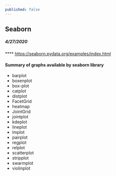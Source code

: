 ```yaml
---
published: false
---
```

## Seaborn

##### 4/27/2020
**** https://seaborn.pydata.org/examples/index.html

#### Summary of graphs available by seaborn library

- barplot
- boxenplot
- box-plot
- catplot
- distplot
- FacetGrid
- heatmap
- JointGrid
- jointplot
- kdeplot
- lineplot
- lmplot
- pairplot
- regplot
- relplot
- scatterplot
- stripplot
- swarmplot
- violinplot
